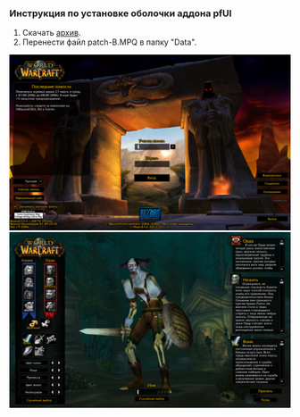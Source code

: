 ### Инструкция по установке оболочки аддона pfUI

1. Скачать [архив](https://drive.google.com/open?id=1c8v-TCbZobKbI6r993tn3c0mxbhM3_6c).
2. Перенести файл patch-B.MPQ в папку "Data".


![image1](assets\img\pfui_skin_1.jpg)  
![image2](assets\img\pfui_skin_2.jpg)

